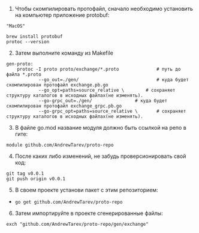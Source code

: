 1. Чтобы скомпилировать протофайл, сначало необходимо установить на компьютер приложение protobuf:
```
"MacOS"

brew install protobuf
protoc --version
```

2. Затем выполните команду из Makefile
```
gen-proto:
	protoc -I proto proto/exchange/*.proto			    # путь до файла *.proto
			--go_out=./gen/                             # куда будет скомпилирован протофайл exchange.pb.go
			--go_opt=paths=source_relative \	    # сохраняет структуру каталогов в исходных файлах(не изменять).
			--go-grpc_out=./gen/			    # куда будет скомпилирован протофайл exchange_grpc.pb.go
			--go-grpc_opt=paths=source_relative \       # сохраняет структуру каталогов в исходных файлах(не изменять).
```

3. В файле go.mod название модуля должно быть ссылкой на репо в гите:
```
module github.com/AndrewTarev/proto-repo
```

4. После каких либо изменений, не забудь проверсионировать свой код:
```
git tag v0.0.1
git push origin v0.0.1
```

5. В своем проекте установи пакет с этим репозиторием:
- `go get github.com/AndrewTarev/proto-repo`

6. Затем импортируйте в проекте сгенерированные файлы:
```
exch "github.com/AndrewTarev/proto-repo/gen/exchange"
```